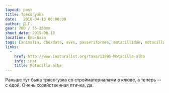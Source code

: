 ```yaml
---
layout: post
title: Трясогузка
date:   2016-04-10 00:00:00
author: Д.Г.
gear: 70D / 55-250mm
shoot_date: 2015-06-13
location: Ёль-база
tags: [animalia, chordata, aves, passeriformes, motacillidae, motacilla, motacilla alba]
links:
  -
    href: http://www.inaturalist.org/taxa/13695-Motacilla-alba
    info: inat
    title: Motacilla alba
---
```


Раньше тут была трясогузка со стройматериалами в клюве, а теперь -- с едой. Очень хозяйственная птичка, да.
